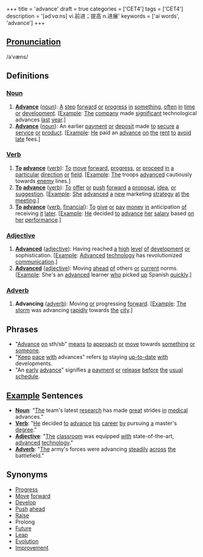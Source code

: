 +++
title = 'advance'
draft = true
categories = ['CET4']
tags = ['CET4']
description = '[ədˈvɑːns] vi.前进；提高 n.进展'
keywords = ['ai words', 'advance']
+++

## [Pronunciation](/post/pronunciation/)
/əˈvæns/

## Definitions
### [Noun](/post/noun/)
1. **[Advance](/post/advance/)** ([noun](/post/noun/)): [A](/post/a/) [step](/post/step/) [forward](/post/forward/) [or](/post/or/) [progress](/post/progress/) [in](/post/in/) [something](/post/something/), [often](/post/often/) [in](/post/in/) [time](/post/time/) [or](/post/or/) [development](/post/development/). [[Example](/post/example/): [The](/post/the/) [company](/post/company/) made [significant](/post/significant/) technological advances [last](/post/last/) [year](/post/year/).]
2. **[Advance](/post/advance/)** ([noun](/post/noun/)): An earlier [payment](/post/payment/) [or](/post/or/) [deposit](/post/deposit/) made [to](/post/to/) [secure](/post/secure/) [a](/post/a/) [service](/post/service/) [or](/post/or/) [product](/post/product/). [[Example](/post/example/): [He](/post/he/) paid an [advance](/post/advance/) [on](/post/on/) [the](/post/the/) [rent](/post/rent/) [to](/post/to/) [avoid](/post/avoid/) [late](/post/late/) fees.]

### [Verb](/post/verb/)
1. **[To](/post/to/) [advance](/post/advance/)** ([verb](/post/verb/)): [To](/post/to/) [move](/post/move/) [forward](/post/forward/), [progress](/post/progress/), [or](/post/or/) [proceed](/post/proceed/) [in](/post/in/) [a](/post/a/) [particular](/post/particular/) [direction](/post/direction/) [or](/post/or/) [field](/post/field/). [[Example](/post/example/): [The](/post/the/) troops [advanced](/post/advanced/) cautiously towards [enemy](/post/enemy/) lines.]
2. **[To](/post/to/) [advance](/post/advance/)** ([verb](/post/verb/)): [To](/post/to/) [offer](/post/offer/) [or](/post/or/) [push](/post/push/) [forward](/post/forward/) [a](/post/a/) [proposal](/post/proposal/), [idea](/post/idea/), [or](/post/or/) [suggestion](/post/suggestion/). [[Example](/post/example/): [She](/post/she/) [advanced](/post/advanced/) [a](/post/a/) [new](/post/new/) marketing [strategy](/post/strategy/) [at](/post/at/) [the](/post/the/) [meeting](/post/meeting/).]
3. **[To](/post/to/) [advance](/post/advance/)** ([verb](/post/verb/), [financial](/post/financial/)): [To](/post/to/) [give](/post/give/) [or](/post/or/) [pay](/post/pay/) [money](/post/money/) [in](/post/in/) anticipation [of](/post/of/) receiving [it](/post/it/) [later](/post/later/). [[Example](/post/example/): [He](/post/he/) decided [to](/post/to/) [advance](/post/advance/) [her](/post/her/) [salary](/post/salary/) based [on](/post/on/) [her](/post/her/) [performance](/post/performance/).]

### [Adjective](/post/adjective/)
1. **[Advanced](/post/advanced/)** ([adjective](/post/adjective/)): Having reached [a](/post/a/) [high](/post/high/) [level](/post/level/) [of](/post/of/) [development](/post/development/) [or](/post/or/) sophistication. [[Example](/post/example/): [Advanced](/post/advanced/) [technology](/post/technology/) has revolutionized [communication](/post/communication/).]
2. **[Advanced](/post/advanced/)** ([adjective](/post/adjective/)): Moving [ahead](/post/ahead/) [of](/post/of/) others [or](/post/or/) [current](/post/current/) norms. [[Example](/post/example/): She's an [advanced](/post/advanced/) learner [who](/post/who/) picked [up](/post/up/) Spanish [quickly](/post/quickly/).]

### [Adverb](/post/adverb/)
1. **Advancing** ([adverb](/post/adverb/)): Moving [or](/post/or/) progressing [forward](/post/forward/). [[Example](/post/example/): [The](/post/the/) [storm](/post/storm/) was advancing [rapidly](/post/rapidly/) towards [the](/post/the/) [city](/post/city/).]

## Phrases
- "[Advance](/post/advance/) [on](/post/on/) sth/sb" [means](/post/means/) [to](/post/to/) [approach](/post/approach/) [or](/post/or/) [move](/post/move/) towards [something](/post/something/) [or](/post/or/) [someone](/post/someone/).
- "[Keep](/post/keep/) [pace](/post/pace/) [with](/post/with/) advances" refers [to](/post/to/) staying [up-to-date](/post/up-to-date/) [with](/post/with/) developments.
- "An [early](/post/early/) [advance](/post/advance/)" signifies [a](/post/a/) [payment](/post/payment/) [or](/post/or/) [release](/post/release/) [before](/post/before/) [the](/post/the/) [usual](/post/usual/) [schedule](/post/schedule/).

## [Example](/post/example/) Sentences
- **[Noun](/post/noun/)**: "[The](/post/the/) team's latest [research](/post/research/) has made [great](/post/great/) strides [in](/post/in/) [medical](/post/medical/) advances."
- **[Verb](/post/verb/)**: "[He](/post/he/) decided [to](/post/to/) [advance](/post/advance/) [his](/post/his/) [career](/post/career/) [by](/post/by/) pursuing [a](/post/a/) master's [degree](/post/degree/)."
- **[Adjective](/post/adjective/)**: "[The](/post/the/) [classroom](/post/classroom/) was equipped [with](/post/with/) state-of-the-art, [advanced](/post/advanced/) [technology](/post/technology/)."
- **[Adverb](/post/adverb/)**: "[The](/post/the/) army's forces were advancing [steadily](/post/steadily/) [across](/post/across/) [the](/post/the/) battlefield."

## Synonyms
- [Progress](/post/progress/)
- [Move](/post/move/) [forward](/post/forward/)
- [Develop](/post/develop/)
- [Push](/post/push/) [ahead](/post/ahead/)
- [Raise](/post/raise/)
- Prolong
- [Future](/post/future/)
- [Leap](/post/leap/)
- [Evolution](/post/evolution/)
- [Improvement](/post/improvement/)
